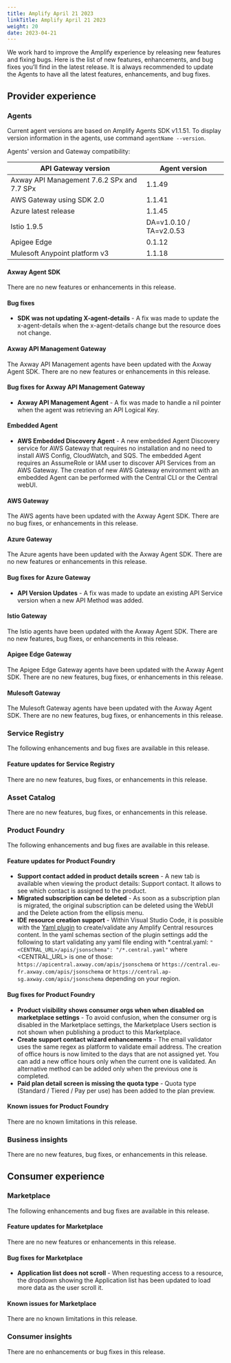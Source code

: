 ```yaml
---
title: Amplify April 21 2023
linkTitle: Amplify April 21 2023
weight: 20
date: 2023-04-21
---
```

We work hard to improve the Amplify experience by releasing new features and fixing bugs. Here is the list of new features, enhancements, and bug fixes you’ll find in the latest release.  It is always recommended to update the Agents to have all the latest features, enhancements, and bug fixes.

## Provider experience

### Agents

Current agent versions are based on Amplify Agents SDK v1.1.51. To display version information in the agents, use command `agentName --version`.

Agents' version and Gateway compatibility:

| API Gateway version                        | Agent version           |
|--------------------------------------------|-------------------------|
| Axway API Management 7.6.2 SPx and 7.7 SPx | 1.1.49                  |
| AWS Gateway using SDK 2.0                  | 1.1.41                  |
| Azure latest release                       | 1.1.45                  |
| Istio 1.9.5                                | DA=v1.0.10 / TA=v2.0.53 |
| Apigee Edge                                | 0.1.12                  |
| Mulesoft Anypoint platform v3              | 1.1.18                  |

#### Axway Agent SDK

There are no new features or enhancements in this release.

#### Bug fixes

* **SDK was not updating X-agent-details** -  A fix was made to update the x-agent-details when the x-agent-details change but the resource does not change.

#### Axway API Management Gateway

The Axway API Management agents have been updated with the Axway Agent SDK. There are no new features or enhancements in this release.

#### Bug fixes for Axway API Management Gateway

* **Axway API Management Agent** -  A fix was made to handle a nil pointer when the agent was retrieving an API Logical Key.

#### Embedded Agent

* **AWS Embedded Discovery Agent** -  A new embedded Agent Discovery service for AWS Gateway that requires no installation and no need to install AWS Config, CloudWatch, and SQS.  The embedded Agent requires an AssumeRole or IAM user to discover API Services from an AWS Gateway.  The creation of new AWS Gateway environment with an embedded Agent can be performed with the Central CLI or the Central webUI.

#### AWS Gateway

The AWS agents have been updated with the Axway Agent SDK. There are no bug fixes, or enhancements in this release.

#### Azure Gateway

The Azure agents have been updated with the Axway Agent SDK. There are no new features or enhancements in this release.

#### Bug fixes for Azure Gateway

* **API Version Updates** - A fix was made to update an existing API Service version when a new API Method was added.

#### Istio Gateway

The Istio agents have been updated with the Axway Agent SDK.  There are no new features, bug fixes, or enhancements in this release.

#### Apigee Edge Gateway

The Apigee Edge Gateway agents have been updated with the Axway Agent SDK.  There are no new features, bug fixes, or enhancements in this release.

#### Mulesoft Gateway

The Mulesoft Gateway agents have been updated with the Axway Agent SDK.  There are no new features, bug fixes, or enhancements in this release.

### Service Registry

The following enhancements and bug fixes are available in this release.

#### Feature updates for Service Registry

There are no new features, bug fixes, or enhancements in this release.

### Asset Catalog

There are no new features, bug fixes, or enhancements in this release.

### Product Foundry

The following enhancements and bug fixes are available in this release.

#### Feature updates for Product Foundry

* **Support contact added in product details screen** - A new tab is available when viewing the product details: Support contact. It allows to see which contact is assigned to the product.
* **Migrated subscription can be deleted** - As soon as a subscription plan is migrated, the original subscription can be deleted using the WebUI and the Delete action from the ellipsis menu.
* **IDE resource creation support** - Within Visual Studio Code, it is possible with the [Yaml plugin](https://marketplace.visualstudio.com/items?itemName=redhat.vscode-yaml&ssr=false#overview) to create/validate any Amplify Central resources content. In the yaml schemas section of the plugin settings add the following to start validating any yaml file ending with *.central.yaml: `"<CENTRAL_URL>/apis/jsonschema": "/*.central.yaml"` where <CENTRAL_URL> is one of those: `https://apicentral.axway.com/apis/jsonschema` or `https://central.eu-fr.axway.com/apis/jsonschema` or `https://central.ap-sg.axway.com/apis/jsonschema` depending on your region.

#### Bug fixes for Product Foundry

* **Product visibility shows consumer orgs when when disabled on marketplace settings** - To avoid confusion, when the consumer org is disabled in the Marketplace settings, the Marketplace Users section is not shown when publishing a product to this Marketplace.
* **Create support contact wizard enhancements** - The email validator uses the same regex as platform to validate email address. The creation of office hours is now limited to the days that are not assigned yet. You can add a new office hours only when the current one is validated. An alternative method can be added only when the previous one is completed.
* **Paid plan detail screen is missing the quota type** - Quota type (Standard / Tiered / Pay per use) has been added to the plan preview.

#### Known issues for Product Foundry

There are no known limitations in this release.

### Business insights

There are no new features, bug fixes, or enhancements in this release.

## Consumer experience

### Marketplace

The following enhancements and bug fixes are available in this release.

#### Feature updates for Marketplace

There are no new features or enhancements in this release.

#### Bug fixes for Marketplace

* **Application list does not scroll** - When requesting access to a resource, the dropdown showing the Application list has been updated to load more data as the user scroll it.

#### Known issues for Marketplace

There are no known limitations in this release.

### Consumer insights

There are no enhancements or bug fixes in this release.
